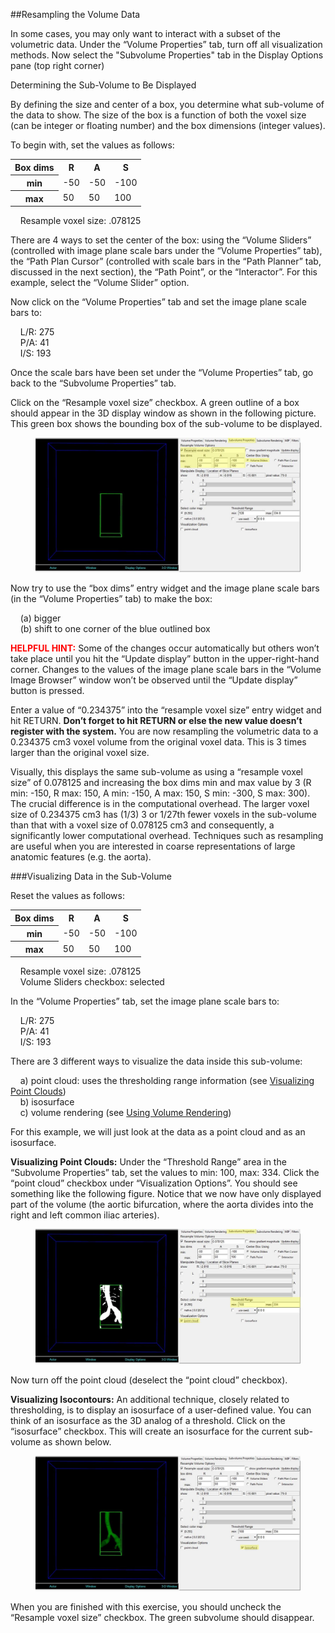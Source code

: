 ##Resampling the Volume Data

In some cases, you may only want to interact with a subset of the volumetric data. Under the “Volume Properties” tab, turn off all visualization methods. Now select the "Subvolume Properties" tab in the Display Options pane (top right corner)

Determining the Sub-Volume to Be Displayed

By defining the size and center of a box, you determine what sub-volume of the data to show.  The size of the box is a function of both the voxel size (can be integer or floating number) and the box dimensions (integer values).  

To begin with, set the values as follows: 

<table class="table table-bordered">
  <tr>
    <th>Box dims</th>
    <th>R</th>
    <th>A</th>
    <th>S</th>
  </tr>
  <tr>
    <th>min</th>
    <td>-50</td>
    <td>-50</td>
    <td>-100</td>
  </tr>
  <tr>
    <th>max</th>
    <td>50</td>
    <td>50</td>
    <td>100</td>
  </tr>
</table>

&nbsp;&nbsp;&nbsp;&nbsp;Resample voxel size:  .078125

There are 4 ways to set the center of the box:  using the “Volume Sliders” (controlled with image plane scale bars under the “Volume Properties” tab), the “Path Plan Cursor” (controlled with scale bars in the “Path Planner” tab, discussed in the next section), the “Path Point”, or the “Interactor”.  For this example, select the “Volume Slider” option.

Now click on the “Volume Properties” tab and set the image plane scale bars to:

&nbsp;&nbsp;&nbsp;&nbsp;L/R:  	275<br>
&nbsp;&nbsp;&nbsp;&nbsp;P/A:	41<br>
&nbsp;&nbsp;&nbsp;&nbsp;I/S:	193

Once the scale bars have been set under the “Volume Properties” tab, go back to the “Subvolume Properties” tab.

Click on the “Resample voxel size” checkbox.  A green outline of a box should appear in the 3D display window as shown in the following picture. This green box shows the bounding box of the sub-volume to be displayed.

<figure>
  <img class="svImg svImgXl" src="archives/sv2/imaging/imgs/subvolume/1.jpg"> 
  <figcaption class="svCaption" ></figcaption>
</figure>

Now try to use the “box dims” entry widget and the image plane scale bars (in the “Volume Properties” tab) to make the box:

&nbsp;&nbsp;&nbsp;&nbsp;(a)  bigger<br>
&nbsp;&nbsp;&nbsp;&nbsp;(b)  shift to one corner of the blue outlined box	

<font color="red">**HELPFUL HINT:** </font>  Some of the changes occur automatically but others won’t take place until you hit the “Update display” button in the upper-right-hand corner.  Changes to the values of the image plane scale bars in the “Volume Image Browser” window won’t be observed until the “Update display” button is pressed.

Enter a value of “0.234375” into the “resample voxel size” entry widget and hit RETURN.  **Don’t forget to hit RETURN or else the new value doesn’t register with the system.**  You are now resampling the volumetric data to a 0.234375 cm3 voxel volume from the original voxel data. This is 3 times larger than the original voxel size.  

Visually, this displays the same sub-volume as using a “resample voxel size” of 0.078125 and increasing the box dims min and max value by 3 (R min:  -150, R max:  150, A min: -150, A max:  150, S min: -300, S max:  300).  The crucial difference is in the computational overhead.  The larger voxel size of 0.234375 cm3 has (1/3) 3 or 1/27th fewer voxels in the sub-volume than that with a voxel size of 0.078125 cm3 and consequently, a significantly lower computational overhead.  Techniques such as resampling are useful when you are interested in coarse representations of large anatomic features (e.g. the aorta).

###Visualizing Data in the Sub-Volume

Reset the values as follows: 

<table class="table table-bordered">
  <tr>
    <th>Box dims</th>
    <th>R</th>
    <th>A</th>
    <th>S</th>
  </tr>
  <tr>
    <th>min</th>
    <td>-50</td>
    <td>-50</td>
    <td>-100</td>
  </tr>
  <tr>
    <th>max</th>
    <td>50</td>
    <td>50</td>
    <td>100</td>
  </tr>
</table>

&nbsp;&nbsp;&nbsp;&nbsp;Resample voxel size:  .078125<br>
&nbsp;&nbsp;&nbsp;&nbsp;Volume Sliders checkbox:  selected
	
In the “Volume Properties” tab, set the image plane scale bars to:

&nbsp;&nbsp;&nbsp;&nbsp;L/R:  	275<br>
&nbsp;&nbsp;&nbsp;&nbsp;P/A:	41<br>
&nbsp;&nbsp;&nbsp;&nbsp;I/S:	193

There are 3 different ways to visualize the data inside this sub-volume:  

&nbsp;&nbsp;&nbsp;&nbsp;a) point cloud: uses the thresholding range information (see [Visualizing Point Clouds](#imagingPointClouds))<br>
&nbsp;&nbsp;&nbsp;&nbsp;b) isosurface<br>
&nbsp;&nbsp;&nbsp;&nbsp;c) volume rendering (see [Using Volume Rendering](#imagingVolumeRendering))

For this example, we will just look at the data as a point cloud and as an isosurface.

**Visualizing Point Clouds:** Under the “Threshold Range” area in the “Subvolume Properties” tab, set the values to min: 100, max: 334.  Click the “point cloud” checkbox under “Visualization Options”.  You should see something like the following figure.  Notice that we now have only displayed part of the volume (the aortic bifurcation, where the aorta divides into the right and left common iliac arteries).

<figure>
  <img class="svImg svImgXl"  src="archives/sv2/imaging/imgs/subvolume/2.jpg"> 
  <figcaption class="svCaption" ></figcaption>
</figure>

Now turn off the point cloud (deselect the “point cloud” checkbox).  

**Visualizing Isocontours:**  An additional technique, closely related to thresholding, is to display an isosurface of a user-defined value.  You can think of an isosurface as the 3D analog of a threshold. Click on the “isosurface” checkbox.  This will create an isosurface for the current sub-volume as shown below.

<figure>
  <img class="svImg svImgXl"  src="archives/sv2/imaging/imgs/subvolume/3.jpg"> 
  <figcaption class="svCaption" ></figcaption>
</figure>

When you are finished with this exercise, you should uncheck the “Resample voxel size” checkbox. The green subvolume should disappear.
